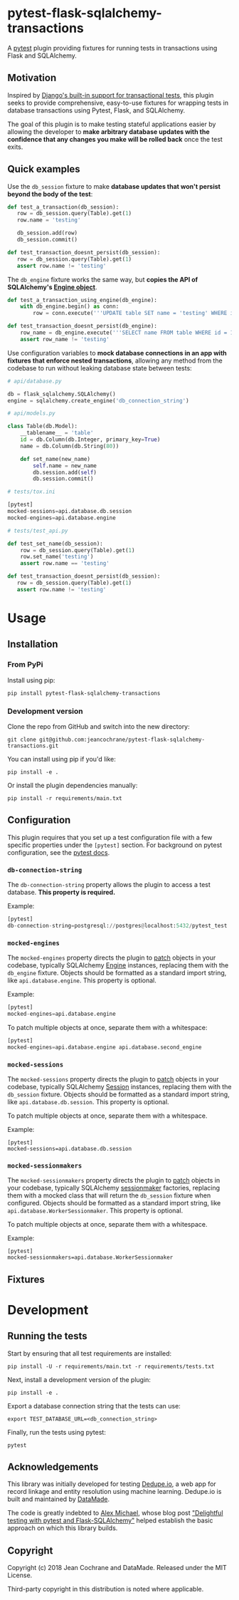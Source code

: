 # pytest-flask-sqlalchemy-transactions

A [pytest](https://docs.pytest.org/en/latest/) plugin providing fixtures for running tests in
transactions using Flask and SQLAlchemy.

## Motivation

Inspired by [Django's built-in support for transactional
tests](https://jeancochrane.com/blog/django-test-transactions), this plugin 
seeks to provide comprehensive, easy-to-use fixtures for wrapping tests in
database transactions using Pytest, Flask, and SQLAlchemy.

The goal of this plugin is to make testing stateful applications easier by
allowing the developer to **make arbitrary database updates with
the confidence that any changes you make will be rolled back** once the test
exits.

## Quick examples

Use the `db_session` fixture to make **database updates that won't persist beyond
the body of the test**:

```python
def test_a_transaction(db_session):
   row = db_session.query(Table).get(1) 
   row.name = 'testing'

   db_session.add(row)
   db_session.commit()

def test_transaction_doesnt_persist(db_session):
   row = db_session.query(Table).get(1) 
   assert row.name != 'testing'
```

The `db_engine` fixture works the same way, but **copies the API of
SQLAlchemy's [Engine
object](http://docs.sqlalchemy.org/en/latest/core/connections.html#sqlalchemy.engine.Engine)**.

```python
def test_a_transaction_using_engine(db_engine):
    with db_engine.begin() as conn:
        row = conn.execute('''UPDATE table SET name = 'testing' WHERE id = 1''')

def test_transaction_doesnt_persist(db_engine):
    row_name = db_engine.execute('''SELECT name FROM table WHERE id = 1''').fetchone()[0]
    assert row_name != 'testing' 
```

Use configuration variables to **mock database connections in an app with fixtures that enforce
nested transactions**, allowing any method from the codebase to run without
leaking database state between tests:

```python
# api/database.py

db = flask_sqlalchemy.SQLAlchemy()
engine = sqlalchemy.create_engine('db_connection_string')
```

```python
# api/models.py

class Table(db.Model):
    __tablename__ = 'table'
    id = db.Column(db.Integer, primary_key=True)
    name = db.Column(db.String(80))

    def set_name(new_name)
        self.name = new_name
        db.session.add(self)
        db.session.commit()
```

```python
# tests/tox.ini

[pytest]
mocked-sessions=api.database.db.session
mocked-engines=api.database.engine
```

```python
# tests/test_api.py

def test_set_name(db_session):
    row = db_session.query(Table).get(1)
    row.set_name('testing')
    assert row.name == 'testing'

def test_transaction_doesnt_persist(db_session):
   row = db_session.query(Table).get(1) 
   assert row.name != 'testing'
```

# Usage

## Installation

### From PyPi

Install using pip:

```
pip install pytest-flask-sqlalchemy-transactions
```

### Development version

Clone the repo from GitHub and switch into the new directory:

```
git clone git@github.com:jeancochrane/pytest-flask-sqlalchemy-transactions.git
```

You can install using pip if you'd like:

```
pip install -e .
```

Or install the plugin dependencies manually:

```
pip install -r requirements/main.txt
```

## Configuration

This plugin requires that you set up a test configuration file with a few
specific properties under the `[pytest]` section. For background on pytest
configuration, see the [pytest docs](https://docs.pytest.org/en/latest/customize.html#adding-default-options).

### `db-connection-string`

The `db-connection-string` property allows the plugin to access a test
database. **This property is required.** 

Example:

```python
[pytest]
db-connection-string=postgresql://postgres@localhost:5432/pytest_test
```

### `mocked-engines`

The `mocked-engines` property directs the plugin to [patch](https://docs.python.org/3/library/unittest.mock.html#unittest.mock.patch)
objects in your codebase, typically SQLAlchemy [Engine](http://docs.sqlalchemy.org/en/latest/core/connections.html#sqlalchemy.engine.Engine)
instances, replacing them with the `db_engine` fixture. Objects
should be formatted as a standard import string, like `api.database.engine`.
This property is optional.

Example:

```python
[pytest]
mocked-engines=api.database.engine
```

To patch multiple objects at once, separate them with a whitespace:

```python
[pytest]
mocked-engines=api.database.engine api.database.second_engine
```

### `mocked-sessions`

The `mocked-sessions` property directs the plugin to [patch](https://docs.python.org/3/library/unittest.mock.html#unittest.mock.patch)
objects in your codebase, typically SQLAlchemy [Session](http://docs.sqlalchemy.org/en/latest/core/connections.html#sqlalchemy.engine.Engine)
instances, replacing them with the `db_session` fixture. Objects
should be formatted as a standard import string, like `api.database.db.session`.
This property is optional.

To patch multiple objects at once, separate them with a whitespace.

Example:

```
[pytest]
mocked-sessions=api.database.db.session
```

### `mocked-sessionmakers`

The `mocked-sessionmakers` property directs the plugin to [patch](https://docs.python.org/3/library/unittest.mock.html#unittest.mock.patch)
objects in your codebase, typically SQLAlchemy [sessionmaker](http://docs.sqlalchemy.org/en/latest/orm/session_api.html?highlight=sessionmaker#sqlalchemy.orm.session.sessionmaker)
factories, replacing them with a mocked class that will return the `db_session` fixture
when configured. Objects should be formatted as a standard import string,
like `api.database.WorkerSessionmaker`. This property is optional.

To patch multiple objects at once, separate them with a whitespace.

Example:

```
[pytest]
mocked-sessionmakers=api.database.WorkerSessionmaker
```

## Fixtures

# Development

## Running the tests

Start by ensuring that all test requirements are installed:

```
pip install -U -r requirements/main.txt -r requirements/tests.txt
```

Next, install a development version of the plugin:

```
pip install -e .
```

Export a database connection string that the tests can use:

```
export TEST_DATABASE_URL=<db_connection_string>
```

Finally, run the tests using pytest:

```
pytest
```

## Acknowledgements

This library was initially developed for testing
[Dedupe.io](https://dedupe.io), a web app for record linkage and entity
resolution using machine learning. Dedupe.io is built and maintained
by [DataMade](https://datamade.us).

The code is greatly indebted to [Alex Michael](https://github.com/alexmic),
whose blog post ["Delightful testing with pytest and
Flask-SQLAlchemy"](http://alexmic.net/flask-sqlalchemy-pytest/) helped
establish the basic approach on which this library builds.

## Copyright

Copyright (c) 2018 Jean Cochrane and DataMade. Released under the MIT License.

Third-party copyright in this distribution is noted where applicable.
